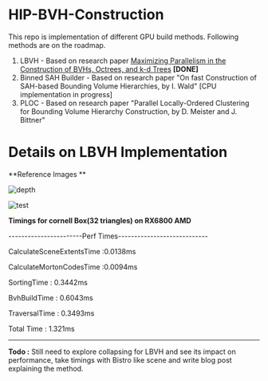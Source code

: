 # HIP-BVH-Construction

This repo is implementation of different GPU build methods. Following methods are on the roadmap.

1. LBVH - Based on research paper [Maximizing Parallelism in the Construction of BVHs,
Octrees, and k-d Trees](https://research.nvidia.com/sites/default/files/publications/karras2012hpg_paper.pdf) **[DONE]**
2. Binned SAH Builder - Based on research paper "On fast Construction of SAH-based Bounding Volume Hierarchies, by I. Wald" [CPU implementation in progress]
3. PLOC - Based on research paper "Parallel Locally-Ordered Clustering for Bounding Volume Hierarchy Construction, by D. Meister and J. Bittner" 

# Details on LBVH Implementation 

**Reference Images **

![depth](https://github.com/user-attachments/assets/af76dac1-f4ae-41a6-a5b7-2e90e0062dc6)

![test](https://github.com/user-attachments/assets/7b371357-7ff3-40ba-a214-b410f3bd3fb2)

**Timings for cornell Box(32 triangles) on RX6800 AMD**

-----------------------Perf Times----------------------------

CalculateSceneExtentsTime :0.0138ms

CalculateMortonCodesTime :0.0094ms

SortingTime : 0.3442ms

BvhBuildTime : 0.6043ms

TraversalTime : 0.3493ms

Total Time : 1.321ms

-------------------------------------------------------------

**Todo :** Still need to explore collapsing for LBVH and see its impact on performance, take timings with Bistro like scene and write blog post explaining the method.
